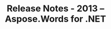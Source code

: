 ﻿---
title: Release Notes - 2013 – Aspose.Words for .NET
articleTitle: Release Notes - 2013
linktitle: Release Notes - 2013
description: "Release Notes - 2013 – learn about the latest updates and fixes."
type: docs
weight: 80
url: /net/release-notes-2013/
---


